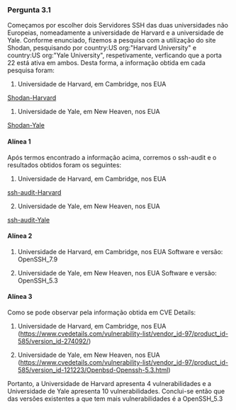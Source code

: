 ### Pergunta 3.1

Começamos por escolher dois Servidores SSH das duas universidades não Europeias, nomeadamente a universidade de Harvard e a 
universidade de Yale. Conforme enunciado, fizemos a pesquisa com a utilização do site Shodan, pesquisando por 
country:US org:"Harvard University" e country:US org:"Yale University", respetivamente, verficando que a porta 22 está ativa em ambos.
Desta forma, a informação obtida em cada pesquisa foram:

1. Universidade de Harvard, em Cambridge, nos EUA

[Shodan-Harvard](https://github.com/uminho-miei-engseg-19-20/Grupo3/tree/master/TP2/P3/UniversidadeHarvard-Shodan.pdf)


1. Universidade de Yale, em New Heaven, nos EUA

[Shodan-Yale](https://github.com/uminho-miei-engseg-19-20/Grupo3/tree/master/TP2/P3/UniversidadeYale-Shodan.pdf)

#### Alínea 1

Após termos encontrado a informação acima, corremos o ssh-audit e o resultados obtidos foram os seguintes:

1. Universidade de Harvard, em Cambridge, nos EUA

[ssh-audit-Harvard](https://github.com/uminho-miei-engseg-19-20/Grupo3/tree/master/TP2/P3/ssh-audit-UniversidadeHarvard.txt)


2. Universidade de Yale, em New Heaven, nos EUA

[ssh-audit-Yale](https://github.com/uminho-miei-engseg-19-20/Grupo3/tree/master/TP2/P3/ssh-audit-UniversidadeYale.txt)

#### Alínea 2

1. Universidade de Harvard, em Cambridge, nos EUA
   Software e versão: OpenSSH_7.9
   
2. Universidade de Yale, em New Heaven, nos EUA
   Software e versão: OpenSSH_5.3

#### Alínea 3
Como se pode observar pela informação obtida em CVE Details:
1. Universidade de Harvard, em Cambridge, nos EUA
(https://www.cvedetails.com/vulnerability-list/vendor_id-97/product_id-585/version_id-274092/)

2. Universidade de Yale, em New Heaven, nos EUA
(https://www.cvedetails.com/vulnerability-list/vendor_id-97/product_id-585/version_id-121223/Openbsd-Openssh-5.3.html)

Portanto, a Universidade de Harvard apresenta 4 vulnerabilidades e a Universidade de Yale apresenta 10 vulnerabilidades.
Conclui-se então que das versões existentes a que tem mais vulnerabilidades é a OpenSSH_5.3
